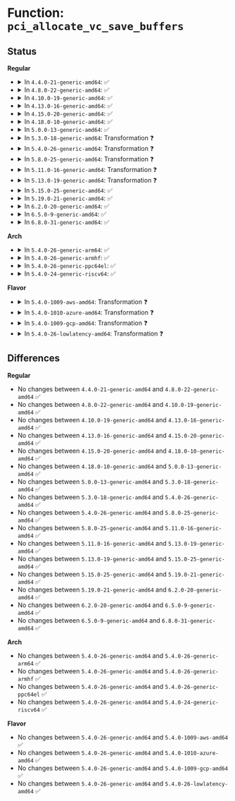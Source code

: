 # Function: <code>pci_allocate_vc_save_buffers</code>

## Status
<b>Regular</b>
<ul>
<li>
<details>
<summary>In <code>4.4.0-21-generic-amd64</code>: ✅</summary>

```c
void pci_allocate_vc_save_buffers(struct pci_dev * dev)
```

```json
{
  "name": "pci_allocate_vc_save_buffers",
  "collision_type": "Unique Global",
  "inline_type": "No",
  "funcs": [
    {
      "addr": 18446744071583306992,
      "name": "pci_allocate_vc_save_buffers",
      "external": true,
      "loc": "drivers/pci/vc.c:417",
      "file": "drivers/pci/vc.c",
      "inline": "seen, unknown",
      "caller_inline": [],
      "caller_func": [
        "drivers/pci/pci.c:pci_allocate_cap_save_buffers"
      ]
    }
  ],
  "symbols": [
    {
      "addr": 18446744071583306992,
      "name": "pci_allocate_vc_save_buffers",
      "section": ".text",
      "bind": "STB_GLOBAL",
      "size": 156
    }
  ]
}
```
</details>
</li>
<li>
<details>
<summary>In <code>4.8.0-22-generic-amd64</code>: ✅</summary>

```c
void pci_allocate_vc_save_buffers(struct pci_dev * dev)
```

```json
{
  "name": "pci_allocate_vc_save_buffers",
  "collision_type": "Unique Global",
  "inline_type": "No",
  "funcs": [
    {
      "addr": 18446744071583618048,
      "name": "pci_allocate_vc_save_buffers",
      "external": true,
      "loc": "drivers/pci/vc.c:417",
      "file": "drivers/pci/vc.c",
      "inline": "seen, unknown",
      "caller_inline": [],
      "caller_func": [
        "drivers/pci/pci.c:pci_allocate_cap_save_buffers"
      ]
    }
  ],
  "symbols": [
    {
      "addr": 18446744071583618048,
      "name": "pci_allocate_vc_save_buffers",
      "section": ".text",
      "bind": "STB_GLOBAL",
      "size": 153
    }
  ]
}
```
</details>
</li>
<li>
<details>
<summary>In <code>4.10.0-19-generic-amd64</code>: ✅</summary>

```c
void pci_allocate_vc_save_buffers(struct pci_dev * dev)
```

```json
{
  "name": "pci_allocate_vc_save_buffers",
  "collision_type": "Unique Global",
  "inline_type": "No",
  "funcs": [
    {
      "addr": 18446744071583755248,
      "name": "pci_allocate_vc_save_buffers",
      "external": true,
      "loc": "drivers/pci/vc.c:417",
      "file": "drivers/pci/vc.c",
      "inline": "seen, unknown",
      "caller_inline": [],
      "caller_func": [
        "drivers/pci/pci.c:pci_allocate_cap_save_buffers"
      ]
    }
  ],
  "symbols": [
    {
      "addr": 18446744071583755248,
      "name": "pci_allocate_vc_save_buffers",
      "section": ".text",
      "bind": "STB_GLOBAL",
      "size": 153
    }
  ]
}
```
</details>
</li>
<li>
<details>
<summary>In <code>4.13.0-16-generic-amd64</code>: ✅</summary>

```c
void pci_allocate_vc_save_buffers(struct pci_dev * dev)
```

```json
{
  "name": "pci_allocate_vc_save_buffers",
  "collision_type": "Unique Global",
  "inline_type": "No",
  "funcs": [
    {
      "addr": 18446744071583797072,
      "name": "pci_allocate_vc_save_buffers",
      "external": true,
      "loc": "drivers/pci/vc.c:417",
      "file": "drivers/pci/vc.c",
      "inline": "seen, unknown",
      "caller_inline": [],
      "caller_func": [
        "drivers/pci/pci.c:pci_allocate_cap_save_buffers"
      ]
    }
  ],
  "symbols": [
    {
      "addr": 18446744071583797072,
      "name": "pci_allocate_vc_save_buffers",
      "section": ".text",
      "bind": "STB_GLOBAL",
      "size": 155
    }
  ]
}
```
</details>
</li>
<li>
<details>
<summary>In <code>4.15.0-20-generic-amd64</code>: ✅</summary>

```c
void pci_allocate_vc_save_buffers(struct pci_dev * dev)
```

```json
{
  "name": "pci_allocate_vc_save_buffers",
  "collision_type": "Unique Global",
  "inline_type": "No",
  "funcs": [
    {
      "addr": 18446744071584060320,
      "name": "pci_allocate_vc_save_buffers",
      "external": true,
      "loc": "drivers/pci/vc.c:417",
      "file": "drivers/pci/vc.c",
      "inline": "seen, unknown",
      "caller_inline": [],
      "caller_func": [
        "drivers/pci/pci.c:pci_allocate_cap_save_buffers"
      ]
    }
  ],
  "symbols": [
    {
      "addr": 18446744071584060320,
      "name": "pci_allocate_vc_save_buffers",
      "section": ".text",
      "bind": "STB_GLOBAL",
      "size": 155
    }
  ]
}
```
</details>
</li>
<li>
<details>
<summary>In <code>4.18.0-10-generic-amd64</code>: ✅</summary>

```c
void pci_allocate_vc_save_buffers(struct pci_dev * dev)
```

```json
{
  "name": "pci_allocate_vc_save_buffers",
  "collision_type": "Unique Global",
  "inline_type": "No",
  "funcs": [
    {
      "addr": 18446744071584259696,
      "name": "pci_allocate_vc_save_buffers",
      "external": true,
      "loc": "drivers/pci/vc.c:413",
      "file": "drivers/pci/vc.c",
      "inline": "seen, unknown",
      "caller_inline": [],
      "caller_func": [
        "drivers/pci/pci.c:pci_allocate_cap_save_buffers",
        "drivers/pci/pci.c:pci_allocate_cap_save_buffers"
      ]
    }
  ],
  "symbols": [
    {
      "addr": 18446744071584259696,
      "name": "pci_allocate_vc_save_buffers",
      "section": ".text",
      "bind": "STB_GLOBAL",
      "size": 155
    }
  ]
}
```
</details>
</li>
<li>
<details>
<summary>In <code>5.0.0-13-generic-amd64</code>: ✅</summary>

```c
void pci_allocate_vc_save_buffers(struct pci_dev * dev)
```

```json
{
  "name": "pci_allocate_vc_save_buffers",
  "collision_type": "Unique Global",
  "inline_type": "No",
  "funcs": [
    {
      "addr": 18446744071584349472,
      "name": "pci_allocate_vc_save_buffers",
      "external": true,
      "loc": "drivers/pci/vc.c:413",
      "file": "drivers/pci/vc.c",
      "inline": "seen, unknown",
      "caller_inline": [],
      "caller_func": [
        "drivers/pci/pci.c:pci_allocate_cap_save_buffers",
        "drivers/pci/pci.c:pci_allocate_cap_save_buffers"
      ]
    }
  ],
  "symbols": [
    {
      "addr": 18446744071584349472,
      "name": "pci_allocate_vc_save_buffers",
      "section": ".text",
      "bind": "STB_GLOBAL",
      "size": 155
    }
  ]
}
```
</details>
</li>
<li>
<details>
<summary>In <code>5.3.0-18-generic-amd64</code>: Transformation ❓</summary>

```c
void pci_allocate_vc_save_buffers(struct pci_dev * dev)
```

```json
{
  "name": "pci_allocate_vc_save_buffers",
  "collision_type": "Unique Global",
  "inline_type": "No",
  "funcs": [
    {
      "addr": 0,
      "name": "pci_allocate_vc_save_buffers",
      "external": true,
      "loc": "drivers/pci/vc.c:413",
      "file": "drivers/pci/vc.c",
      "inline": "seen, unknown",
      "caller_inline": [],
      "caller_func": [
        "drivers/pci/pci.c:pci_allocate_cap_save_buffers"
      ]
    }
  ],
  "symbols": [
    {
      "addr": 18446744071584544386,
      "name": "pci_allocate_vc_save_buffers.cold",
      "section": ".text",
      "bind": "STB_LOCAL",
      "size": 24
    },
    {
      "addr": 18446744071584544000,
      "name": "pci_allocate_vc_save_buffers",
      "section": ".text",
      "bind": "STB_GLOBAL",
      "size": 101
    }
  ]
}
```
</details>
</li>
<li>
<details>
<summary>In <code>5.4.0-26-generic-amd64</code>: Transformation ❓</summary>

```c
void pci_allocate_vc_save_buffers(struct pci_dev * dev)
```

```json
{
  "name": "pci_allocate_vc_save_buffers",
  "collision_type": "Unique Global",
  "inline_type": "No",
  "funcs": [
    {
      "addr": 0,
      "name": "pci_allocate_vc_save_buffers",
      "external": true,
      "loc": "drivers/pci/vc.c:414",
      "file": "drivers/pci/vc.c",
      "inline": "seen, unknown",
      "caller_inline": [],
      "caller_func": [
        "drivers/pci/pci.c:pci_allocate_cap_save_buffers"
      ]
    }
  ],
  "symbols": [
    {
      "addr": 18446744071584679618,
      "name": "pci_allocate_vc_save_buffers.cold",
      "section": ".text",
      "bind": "STB_LOCAL",
      "size": 24
    },
    {
      "addr": 18446744071584679232,
      "name": "pci_allocate_vc_save_buffers",
      "section": ".text",
      "bind": "STB_GLOBAL",
      "size": 101
    }
  ]
}
```
</details>
</li>
<li>
<details>
<summary>In <code>5.8.0-25-generic-amd64</code>: Transformation ❓</summary>

```c
void pci_allocate_vc_save_buffers(struct pci_dev * dev)
```

```json
{
  "name": "pci_allocate_vc_save_buffers",
  "collision_type": "Unique Global",
  "inline_type": "No",
  "funcs": [
    {
      "addr": 0,
      "name": "pci_allocate_vc_save_buffers",
      "external": true,
      "loc": "drivers/pci/vc.c:414",
      "file": "drivers/pci/vc.c",
      "inline": "seen, unknown",
      "caller_inline": [],
      "caller_func": [
        "drivers/pci/pci.c:pci_allocate_cap_save_buffers"
      ]
    }
  ],
  "symbols": [
    {
      "addr": 18446744071585366531,
      "name": "pci_allocate_vc_save_buffers.cold",
      "section": ".text",
      "bind": "STB_LOCAL",
      "size": 24
    },
    {
      "addr": 18446744071585366144,
      "name": "pci_allocate_vc_save_buffers",
      "section": ".text",
      "bind": "STB_GLOBAL",
      "size": 117
    }
  ]
}
```
</details>
</li>
<li>
<details>
<summary>In <code>5.11.0-16-generic-amd64</code>: Transformation ❓</summary>

```c
void pci_allocate_vc_save_buffers(struct pci_dev * dev)
```

```json
{
  "name": "pci_allocate_vc_save_buffers",
  "collision_type": "Unique Global",
  "inline_type": "No",
  "funcs": [
    {
      "addr": 0,
      "name": "pci_allocate_vc_save_buffers",
      "external": true,
      "loc": "drivers/pci/vc.c:413",
      "file": "drivers/pci/vc.c",
      "inline": "seen, unknown",
      "caller_inline": [],
      "caller_func": [
        "drivers/pci/pci.c:pci_allocate_cap_save_buffers"
      ]
    }
  ],
  "symbols": [
    {
      "addr": 18446744071591399022,
      "name": "pci_allocate_vc_save_buffers.cold",
      "section": ".text",
      "bind": "STB_LOCAL",
      "size": 24
    },
    {
      "addr": 18446744071585516096,
      "name": "pci_allocate_vc_save_buffers",
      "section": ".text",
      "bind": "STB_GLOBAL",
      "size": 118
    }
  ]
}
```
</details>
</li>
<li>
<details>
<summary>In <code>5.13.0-19-generic-amd64</code>: Transformation ❓</summary>

```c
void pci_allocate_vc_save_buffers(struct pci_dev * dev)
```

```json
{
  "name": "pci_allocate_vc_save_buffers",
  "collision_type": "Unique Global",
  "inline_type": "No",
  "funcs": [
    {
      "addr": 0,
      "name": "pci_allocate_vc_save_buffers",
      "external": true,
      "loc": "drivers/pci/vc.c:413",
      "file": "drivers/pci/vc.c",
      "inline": "seen, unknown",
      "caller_inline": [],
      "caller_func": [
        "drivers/pci/pci.c:pci_allocate_cap_save_buffers"
      ]
    }
  ],
  "symbols": [
    {
      "addr": 18446744071591341253,
      "name": "pci_allocate_vc_save_buffers.cold",
      "section": ".text",
      "bind": "STB_LOCAL",
      "size": 24
    },
    {
      "addr": 18446744071585394656,
      "name": "pci_allocate_vc_save_buffers",
      "section": ".text",
      "bind": "STB_GLOBAL",
      "size": 118
    }
  ]
}
```
</details>
</li>
<li>
<details>
<summary>In <code>5.15.0-25-generic-amd64</code>: ✅</summary>

```c
void pci_allocate_vc_save_buffers(struct pci_dev * dev)
```

```json
{
  "name": "pci_allocate_vc_save_buffers",
  "collision_type": "Unique Global",
  "inline_type": "No",
  "funcs": [
    {
      "addr": 18446744071585856608,
      "name": "pci_allocate_vc_save_buffers",
      "external": true,
      "loc": "drivers/pci/vc.c:413",
      "file": "drivers/pci/vc.c",
      "inline": "seen, unknown",
      "caller_inline": [],
      "caller_func": [
        "drivers/pci/pci.c:pci_allocate_cap_save_buffers"
      ]
    }
  ],
  "symbols": [
    {
      "addr": 18446744071585856608,
      "name": "pci_allocate_vc_save_buffers",
      "section": ".text",
      "bind": "STB_GLOBAL",
      "size": 228
    }
  ]
}
```
</details>
</li>
<li>
<details>
<summary>In <code>5.19.0-21-generic-amd64</code>: ✅</summary>

```c
void pci_allocate_vc_save_buffers(struct pci_dev * dev)
```

```json
{
  "name": "pci_allocate_vc_save_buffers",
  "collision_type": "Unique Global",
  "inline_type": "No",
  "funcs": [
    {
      "addr": 18446744071587049888,
      "name": "pci_allocate_vc_save_buffers",
      "external": true,
      "loc": "drivers/pci/vc.c:413",
      "file": "drivers/pci/vc.c",
      "inline": "seen, unknown",
      "caller_inline": [],
      "caller_func": [
        "drivers/pci/pci.c:pci_allocate_cap_save_buffers",
        "drivers/pci/pci.c:pci_allocate_cap_save_buffers"
      ]
    }
  ],
  "symbols": [
    {
      "addr": 18446744071587049888,
      "name": "pci_allocate_vc_save_buffers",
      "section": ".text",
      "bind": "STB_GLOBAL",
      "size": 235
    }
  ]
}
```
</details>
</li>
<li>
<details>
<summary>In <code>6.2.0-20-generic-amd64</code>: ✅</summary>

```c
void pci_allocate_vc_save_buffers(struct pci_dev * dev)
```

```json
{
  "name": "pci_allocate_vc_save_buffers",
  "collision_type": "Unique Global",
  "inline_type": "No",
  "funcs": [
    {
      "addr": 18446744071588231984,
      "name": "pci_allocate_vc_save_buffers",
      "external": true,
      "loc": "drivers/pci/vc.c:413",
      "file": "drivers/pci/vc.c",
      "inline": "seen, unknown",
      "caller_inline": [],
      "caller_func": [
        "drivers/pci/pci.c:pci_allocate_cap_save_buffers",
        "drivers/pci/pci.c:pci_allocate_cap_save_buffers"
      ]
    }
  ],
  "symbols": [
    {
      "addr": 18446744071588231984,
      "name": "pci_allocate_vc_save_buffers",
      "section": ".text",
      "bind": "STB_GLOBAL",
      "size": 245
    }
  ]
}
```
</details>
</li>
<li>
<details>
<summary>In <code>6.5.0-9-generic-amd64</code>: ✅</summary>

```c
void pci_allocate_vc_save_buffers(struct pci_dev * dev)
```

```json
{
  "name": "pci_allocate_vc_save_buffers",
  "collision_type": "Unique Global",
  "inline_type": "No",
  "funcs": [
    {
      "addr": 18446744071588507520,
      "name": "pci_allocate_vc_save_buffers",
      "external": true,
      "loc": "drivers/pci/vc.c:413",
      "file": "drivers/pci/vc.c",
      "inline": "seen, unknown",
      "caller_inline": [],
      "caller_func": [
        "drivers/pci/pci.c:pci_allocate_cap_save_buffers",
        "drivers/pci/pci.c:pci_allocate_cap_save_buffers"
      ]
    }
  ],
  "symbols": [
    {
      "addr": 18446744071588507520,
      "name": "pci_allocate_vc_save_buffers",
      "section": ".text",
      "bind": "STB_GLOBAL",
      "size": 245
    }
  ]
}
```
</details>
</li>
<li>
<details>
<summary>In <code>6.8.0-31-generic-amd64</code>: ✅</summary>

```c
void pci_allocate_vc_save_buffers(struct pci_dev * dev)
```

```json
{
  "name": "pci_allocate_vc_save_buffers",
  "collision_type": "Unique Global",
  "inline_type": "No",
  "funcs": [
    {
      "addr": 18446744071588806112,
      "name": "pci_allocate_vc_save_buffers",
      "external": true,
      "loc": "drivers/pci/vc.c:414",
      "file": "drivers/pci/vc.c",
      "inline": "seen, unknown",
      "caller_inline": [],
      "caller_func": [
        "drivers/pci/pci.c:pci_allocate_cap_save_buffers",
        "drivers/pci/pci.c:pci_allocate_cap_save_buffers"
      ]
    }
  ],
  "symbols": [
    {
      "addr": 18446744071588806112,
      "name": "pci_allocate_vc_save_buffers",
      "section": ".text",
      "bind": "STB_GLOBAL",
      "size": 245
    }
  ]
}
```
</details>
</li>
</ul>
<b>Arch</b>
<ul>
<li>
<details>
<summary>In <code>5.4.0-26-generic-arm64</code>: ✅</summary>

```c
void pci_allocate_vc_save_buffers(struct pci_dev * dev)
```

```json
{
  "name": "pci_allocate_vc_save_buffers",
  "collision_type": "Unique Global",
  "inline_type": "No",
  "funcs": [
    {
      "addr": 18446603336496928576,
      "name": "pci_allocate_vc_save_buffers",
      "external": true,
      "loc": "drivers/pci/vc.c:414",
      "file": "drivers/pci/vc.c",
      "inline": "seen, unknown",
      "caller_inline": [],
      "caller_func": [
        "drivers/pci/pci.c:pci_allocate_cap_save_buffers"
      ]
    }
  ],
  "symbols": [
    {
      "addr": 18446603336496928576,
      "name": "pci_allocate_vc_save_buffers",
      "section": ".text",
      "bind": "STB_GLOBAL",
      "size": 212
    }
  ]
}
```
</details>
</li>
<li>
<details>
<summary>In <code>5.4.0-26-generic-armhf</code>: ✅</summary>

```c
void pci_allocate_vc_save_buffers(struct pci_dev * dev)
```

```json
{
  "name": "pci_allocate_vc_save_buffers",
  "collision_type": "Unique Global",
  "inline_type": "No",
  "funcs": [
    {
      "addr": 3230204396,
      "name": "pci_allocate_vc_save_buffers",
      "external": true,
      "loc": "drivers/pci/vc.c:414",
      "file": "drivers/pci/vc.c",
      "inline": "seen, unknown",
      "caller_inline": [],
      "caller_func": [
        "drivers/pci/pci.c:pci_allocate_cap_save_buffers"
      ]
    }
  ],
  "symbols": [
    {
      "addr": 3230204396,
      "name": "pci_allocate_vc_save_buffers",
      "section": ".text",
      "bind": "STB_GLOBAL",
      "size": 148
    }
  ]
}
```
</details>
</li>
<li>
<details>
<summary>In <code>5.4.0-26-generic-ppc64el</code>: ✅</summary>

```c
void pci_allocate_vc_save_buffers(struct pci_dev * dev)
```

```json
{
  "name": "pci_allocate_vc_save_buffers",
  "collision_type": "Unique Global",
  "inline_type": "No",
  "funcs": [
    {
      "addr": 13835058055291028416,
      "name": "pci_allocate_vc_save_buffers",
      "external": true,
      "loc": "drivers/pci/vc.c:414",
      "file": "drivers/pci/vc.c",
      "inline": "seen, unknown",
      "caller_inline": [],
      "caller_func": [
        "drivers/pci/pci.c:pci_allocate_cap_save_buffers"
      ]
    }
  ],
  "symbols": [
    {
      "addr": 13835058055291028416,
      "name": "pci_allocate_vc_save_buffers",
      "section": ".text",
      "bind": "STB_GLOBAL",
      "size": 228
    }
  ]
}
```
</details>
</li>
<li>
<details>
<summary>In <code>5.4.0-24-generic-riscv64</code>: ✅</summary>

```c
void pci_allocate_vc_save_buffers(struct pci_dev * dev)
```

```json
{
  "name": "pci_allocate_vc_save_buffers",
  "collision_type": "Unique Global",
  "inline_type": "No",
  "funcs": [
    {
      "addr": 18446743936275613252,
      "name": "pci_allocate_vc_save_buffers",
      "external": true,
      "loc": "drivers/pci/vc.c:414",
      "file": "drivers/pci/vc.c",
      "inline": "seen, unknown",
      "caller_inline": [],
      "caller_func": [
        "drivers/pci/pci.c:pci_allocate_cap_save_buffers"
      ]
    }
  ],
  "symbols": [
    {
      "addr": 18446743936275613252,
      "name": "pci_allocate_vc_save_buffers",
      "section": ".text",
      "bind": "STB_GLOBAL",
      "size": 158
    }
  ]
}
```
</details>
</li>
</ul>
<b>Flavor</b>
<ul>
<li>
<details>
<summary>In <code>5.4.0-1009-aws-amd64</code>: Transformation ❓</summary>

```c
void pci_allocate_vc_save_buffers(struct pci_dev * dev)
```

```json
{
  "name": "pci_allocate_vc_save_buffers",
  "collision_type": "Unique Global",
  "inline_type": "No",
  "funcs": [
    {
      "addr": 0,
      "name": "pci_allocate_vc_save_buffers",
      "external": true,
      "loc": "drivers/pci/vc.c:414",
      "file": "drivers/pci/vc.c",
      "inline": "seen, unknown",
      "caller_inline": [],
      "caller_func": [
        "drivers/pci/pci.c:pci_allocate_cap_save_buffers"
      ]
    }
  ],
  "symbols": [
    {
      "addr": 18446744071584630082,
      "name": "pci_allocate_vc_save_buffers.cold",
      "section": ".text",
      "bind": "STB_LOCAL",
      "size": 24
    },
    {
      "addr": 18446744071584629696,
      "name": "pci_allocate_vc_save_buffers",
      "section": ".text",
      "bind": "STB_GLOBAL",
      "size": 101
    }
  ]
}
```
</details>
</li>
<li>
<details>
<summary>In <code>5.4.0-1010-azure-amd64</code>: Transformation ❓</summary>

```c
void pci_allocate_vc_save_buffers(struct pci_dev * dev)
```

```json
{
  "name": "pci_allocate_vc_save_buffers",
  "collision_type": "Unique Global",
  "inline_type": "No",
  "funcs": [
    {
      "addr": 0,
      "name": "pci_allocate_vc_save_buffers",
      "external": true,
      "loc": "drivers/pci/vc.c:414",
      "file": "drivers/pci/vc.c",
      "inline": "seen, unknown",
      "caller_inline": [],
      "caller_func": [
        "drivers/pci/pci.c:pci_allocate_cap_save_buffers"
      ]
    }
  ],
  "symbols": [
    {
      "addr": 18446744071584559906,
      "name": "pci_allocate_vc_save_buffers.cold",
      "section": ".text",
      "bind": "STB_LOCAL",
      "size": 24
    },
    {
      "addr": 18446744071584559520,
      "name": "pci_allocate_vc_save_buffers",
      "section": ".text",
      "bind": "STB_GLOBAL",
      "size": 101
    }
  ]
}
```
</details>
</li>
<li>
<details>
<summary>In <code>5.4.0-1009-gcp-amd64</code>: Transformation ❓</summary>

```c
void pci_allocate_vc_save_buffers(struct pci_dev * dev)
```

```json
{
  "name": "pci_allocate_vc_save_buffers",
  "collision_type": "Unique Global",
  "inline_type": "No",
  "funcs": [
    {
      "addr": 0,
      "name": "pci_allocate_vc_save_buffers",
      "external": true,
      "loc": "drivers/pci/vc.c:414",
      "file": "drivers/pci/vc.c",
      "inline": "seen, unknown",
      "caller_inline": [],
      "caller_func": [
        "drivers/pci/pci.c:pci_allocate_cap_save_buffers"
      ]
    }
  ],
  "symbols": [
    {
      "addr": 18446744071584629778,
      "name": "pci_allocate_vc_save_buffers.cold",
      "section": ".text",
      "bind": "STB_LOCAL",
      "size": 24
    },
    {
      "addr": 18446744071584629392,
      "name": "pci_allocate_vc_save_buffers",
      "section": ".text",
      "bind": "STB_GLOBAL",
      "size": 101
    }
  ]
}
```
</details>
</li>
<li>
<details>
<summary>In <code>5.4.0-26-lowlatency-amd64</code>: Transformation ❓</summary>

```c
void pci_allocate_vc_save_buffers(struct pci_dev * dev)
```

```json
{
  "name": "pci_allocate_vc_save_buffers",
  "collision_type": "Unique Global",
  "inline_type": "No",
  "funcs": [
    {
      "addr": 0,
      "name": "pci_allocate_vc_save_buffers",
      "external": true,
      "loc": "drivers/pci/vc.c:414",
      "file": "drivers/pci/vc.c",
      "inline": "seen, unknown",
      "caller_inline": [],
      "caller_func": [
        "drivers/pci/pci.c:pci_allocate_cap_save_buffers"
      ]
    }
  ],
  "symbols": [
    {
      "addr": 18446744071584737474,
      "name": "pci_allocate_vc_save_buffers.cold",
      "section": ".text",
      "bind": "STB_LOCAL",
      "size": 24
    },
    {
      "addr": 18446744071584737088,
      "name": "pci_allocate_vc_save_buffers",
      "section": ".text",
      "bind": "STB_GLOBAL",
      "size": 101
    }
  ]
}
```
</details>
</li>
</ul>

## Differences
<b>Regular</b>
<ul>
<li>
No changes between <code>4.4.0-21-generic-amd64</code> and <code>4.8.0-22-generic-amd64</code> ✅
</li>
<li>
No changes between <code>4.8.0-22-generic-amd64</code> and <code>4.10.0-19-generic-amd64</code> ✅
</li>
<li>
No changes between <code>4.10.0-19-generic-amd64</code> and <code>4.13.0-16-generic-amd64</code> ✅
</li>
<li>
No changes between <code>4.13.0-16-generic-amd64</code> and <code>4.15.0-20-generic-amd64</code> ✅
</li>
<li>
No changes between <code>4.15.0-20-generic-amd64</code> and <code>4.18.0-10-generic-amd64</code> ✅
</li>
<li>
No changes between <code>4.18.0-10-generic-amd64</code> and <code>5.0.0-13-generic-amd64</code> ✅
</li>
<li>
No changes between <code>5.0.0-13-generic-amd64</code> and <code>5.3.0-18-generic-amd64</code> ✅
</li>
<li>
No changes between <code>5.3.0-18-generic-amd64</code> and <code>5.4.0-26-generic-amd64</code> ✅
</li>
<li>
No changes between <code>5.4.0-26-generic-amd64</code> and <code>5.8.0-25-generic-amd64</code> ✅
</li>
<li>
No changes between <code>5.8.0-25-generic-amd64</code> and <code>5.11.0-16-generic-amd64</code> ✅
</li>
<li>
No changes between <code>5.11.0-16-generic-amd64</code> and <code>5.13.0-19-generic-amd64</code> ✅
</li>
<li>
No changes between <code>5.13.0-19-generic-amd64</code> and <code>5.15.0-25-generic-amd64</code> ✅
</li>
<li>
No changes between <code>5.15.0-25-generic-amd64</code> and <code>5.19.0-21-generic-amd64</code> ✅
</li>
<li>
No changes between <code>5.19.0-21-generic-amd64</code> and <code>6.2.0-20-generic-amd64</code> ✅
</li>
<li>
No changes between <code>6.2.0-20-generic-amd64</code> and <code>6.5.0-9-generic-amd64</code> ✅
</li>
<li>
No changes between <code>6.5.0-9-generic-amd64</code> and <code>6.8.0-31-generic-amd64</code> ✅
</li>
</ul>
<b>Arch</b>
<ul>
<li>
No changes between <code>5.4.0-26-generic-amd64</code> and <code>5.4.0-26-generic-arm64</code> ✅
</li>
<li>
No changes between <code>5.4.0-26-generic-amd64</code> and <code>5.4.0-26-generic-armhf</code> ✅
</li>
<li>
No changes between <code>5.4.0-26-generic-amd64</code> and <code>5.4.0-26-generic-ppc64el</code> ✅
</li>
<li>
No changes between <code>5.4.0-26-generic-amd64</code> and <code>5.4.0-24-generic-riscv64</code> ✅
</li>
</ul>
<b>Flavor</b>
<ul>
<li>
No changes between <code>5.4.0-26-generic-amd64</code> and <code>5.4.0-1009-aws-amd64</code> ✅
</li>
<li>
No changes between <code>5.4.0-26-generic-amd64</code> and <code>5.4.0-1010-azure-amd64</code> ✅
</li>
<li>
No changes between <code>5.4.0-26-generic-amd64</code> and <code>5.4.0-1009-gcp-amd64</code> ✅
</li>
<li>
No changes between <code>5.4.0-26-generic-amd64</code> and <code>5.4.0-26-lowlatency-amd64</code> ✅
</li>
</ul>
